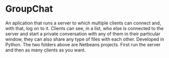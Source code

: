 # GroupChat
An aplication that runs a server to which multiple clients can connect and, with that, log on to it. Clients can see, in a list, who else is connected to the server and start a private conversation with any of them in their particular window, they can also share any type of files with each other. Developed in Python.
The two folders above are Netbeans projects. First run the server and then as many clients as you want.
